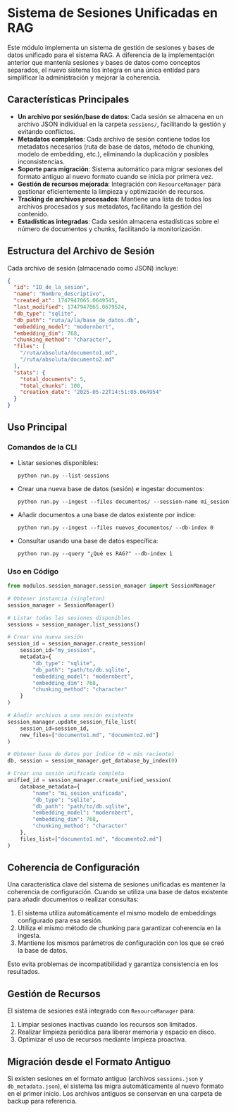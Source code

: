 # Sistema de Sesiones Unificadas en RAG

Este módulo implementa un sistema de gestión de sesiones y bases de datos unificado para el sistema RAG. A diferencia de la implementación anterior que mantenía sesiones y bases de datos como conceptos separados, el nuevo sistema los integra en una única entidad para simplificar la administración y mejorar la coherencia.

## Características Principales

- **Un archivo por sesión/base de datos**: Cada sesión se almacena en un archivo JSON individual en la carpeta `sessions/`, facilitando la gestión y evitando conflictos.
- **Metadatos completos**: Cada archivo de sesión contiene todos los metadatos necesarios (ruta de base de datos, método de chunking, modelo de embedding, etc.), eliminando la duplicación y posibles inconsistencias.
- **Soporte para migración**: Sistema automático para migrar sesiones del formato antiguo al nuevo formato cuando se inicia por primera vez.
- **Gestión de recursos mejorada**: Integración con `ResourceManager` para gestionar eficientemente la limpieza y optimización de recursos.
- **Tracking de archivos procesados**: Mantiene una lista de todos los archivos procesados y sus metadatos, facilitando la gestión del contenido.
- **Estadísticas integradas**: Cada sesión almacena estadísticas sobre el número de documentos y chunks, facilitando la monitorización.

## Estructura del Archivo de Sesión

Cada archivo de sesión (almacenado como JSON) incluye:

```json
{
  "id": "ID_de_la_sesion",
  "name": "Nombre_descriptivo",
  "created_at": 1747947065.0649545,
  "last_modified": 1747947065.0679524,
  "db_type": "sqlite",
  "db_path": "ruta/a/la/base_de_datos.db",
  "embedding_model": "modernbert",
  "embedding_dim": 768,
  "chunking_method": "character",
  "files": [
    "/ruta/absoluta/documento1.md",
    "/ruta/absoluta/documento2.md"
  ],
  "stats": {
    "total_documents": 5,
    "total_chunks": 100,
    "creation_date": "2025-05-22T14:51:05.064954"
  }
}
```

## Uso Principal

### Comandos de la CLI

- Listar sesiones disponibles:
  ```
  python run.py --list-sessions
  ```

- Crear una nueva base de datos (sesión) e ingestar documentos:
  ```
  python run.py --ingest --files documentos/ --session-name mi_sesion
  ```

- Añadir documentos a una base de datos existente por índice:
  ```
  python run.py --ingest --files nuevos_documentos/ --db-index 0
  ```

- Consultar usando una base de datos específica:
  ```
  python run.py --query "¿Qué es RAG?" --db-index 1
  ```

### Uso en Código

```python
from modulos.session_manager.session_manager import SessionManager

# Obtener instancia (singleton)
session_manager = SessionManager()

# Listar todas las sesiones disponibles
sessions = session_manager.list_sessions()

# Crear una nueva sesión
session_id = session_manager.create_session(
    session_id="my_session",
    metadata={
        "db_type": "sqlite",
        "db_path": "path/to/db.sqlite",
        "embedding_model": "modernbert",
        "embedding_dim": 768,
        "chunking_method": "character"
    }
)

# Añadir archivos a una sesión existente
session_manager.update_session_file_list(
    session_id=session_id,
    new_files=["documento1.md", "documento2.md"]
)

# Obtener base de datos por índice (0 = más reciente)
db, session = session_manager.get_database_by_index(0)

# Crear una sesión unificada completa
unified_id = session_manager.create_unified_session(
    database_metadata={
        "name": "mi_sesion_unificada",
        "db_type": "sqlite",
        "db_path": "path/to/db.sqlite",
        "embedding_model": "modernbert",
        "embedding_dim": 768,
        "chunking_method": "character"
    },
    files_list=["documento1.md", "documento2.md"]
)
```

## Coherencia de Configuración

Una característica clave del sistema de sesiones unificadas es mantener la coherencia de configuración. Cuando se utiliza una base de datos existente para añadir documentos o realizar consultas:

1. El sistema utiliza automáticamente el mismo modelo de embeddings configurado para esa sesión.
2. Utiliza el mismo método de chunking para garantizar coherencia en la ingesta.
3. Mantiene los mismos parámetros de configuración con los que se creó la base de datos.

Esto evita problemas de incompatibilidad y garantiza consistencia en los resultados.

## Gestión de Recursos

El sistema de sesiones está integrado con `ResourceManager` para:

1. Limpiar sesiones inactivas cuando los recursos son limitados.
2. Realizar limpieza periódica para liberar memoria y espacio en disco.
3. Optimizar el uso de recursos mediante limpieza proactiva.

## Migración desde el Formato Antiguo

Si existen sesiones en el formato antiguo (archivos `sessions.json` y `db_metadata.json`), el sistema las migra automáticamente al nuevo formato en el primer inicio. Los archivos antiguos se conservan en una carpeta de backup para referencia. 